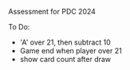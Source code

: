 Assessment for PDC 2024


To Do:

- 'A' over 21, then subtract 10
- Game end when player over 21
- show card count after draw
  
